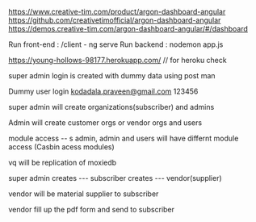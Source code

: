 https://www.creative-tim.com/product/argon-dashboard-angular
https://github.com/creativetimofficial/argon-dashboard-angular
https://demos.creative-tim.com/argon-dashboard-angular/#/dashboard



Run front-end :  /client  - ng serve
Run backend   :  nodemon app.js

https://young-hollows-98177.herokuapp.com/     // for heroku check

super admin login is created with dummy data using post man 

Dummy user login
kodadala.praveen@gmail.com 
123456


super admin will create organizations(subscriber) and admins  

Admin will create customer orgs or vendor orgs and users

module access -- s admin, admin and users will have differnt module access (Casbin acess modules)

vq will be replication of moxiedb


super admin  creates  --- subscriber  creates --- vendor(supplier)

vendor will be material supplier to subscriber 

vendor fill up the pdf form and send to subscriber 


